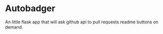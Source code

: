 
# Autobadger

An little flask app that will ask github api to pull requests readme buttons on demand.
